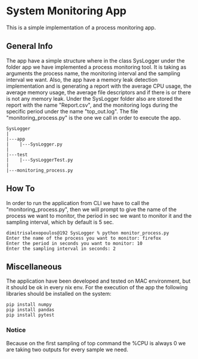 # System Monitoring App

This is a simple implementation of a process monitoring app. 

## General Info 
The app have a simple structure where in the class SysLogger under the folder app we have implemented a process monitoring tool. 
It is taking as arguments the process name, the monitoring interval and the sampling interval we want. Also, the app 
have a memory leak detection implementation and is generating a report with the average CPU usage, the average memory usage, 
the average file descriptors and if there is or there is not any memory leak.
Under the SysLogger folder also are stored the report with the name "Report.csv", and the monitoring logs during the 
specific period under the name "top_out.log". 
The file "monitoring_process.py" is the one we call in order to execute the app. 


    SysLogger
    |
    |---app
    |    |---SysLogger.py
    |
    |---test
    |    |---SysLoggerTest.py
    |
    |---monitoring_process.py
    
    
## How To
In order to run the application from CLI we have to call the "monitoring_process.py", then we will prompt to give the 
name of the process we want to monitor, the period in sec we want to monitor it and the sampling interval, which 
by default is 5 sec.

    dimitrisalexopoulos@192 SysLogger % python monitor_process.py 
    Enter the name of the process you want to monitor: firefox
    Enter the period in seconds you want to monitor: 10
    Enter the sampling interval in seconds: 2
    
## Miscellaneous
The application have been developed and tested on MAC environment, but it should be ok in every nix env. 
For the execution of the app the following libraries should be installed on the system: 

    pip install numpy
    pip install pandas
    pip install pytest

### Notice 
Because on the first sampling of top command the %CPU is always 0 we are taking two outputs for every sample we need.